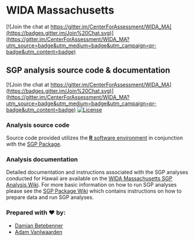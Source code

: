 WIDA Massachusetts 
==================

[![Join the chat at https://gitter.im/CenterForAssessment/WIDA_MA](https://badges.gitter.im/Join%20Chat.svg)](https://gitter.im/CenterForAssessment/WIDA_MA?utm_source=badge&utm_medium=badge&utm_campaign=pr-badge&utm_content=badge)

SGP analysis source code & documentation
-----------------------------------------

[![Join the chat at https://gitter.im/CenterForAssessment/WIDA_MA](https://badges.gitter.im/Join%20Chat.svg)](https://gitter.im/CenterForAssessment/WIDA_MA?utm_source=badge&utm_medium=badge&utm_campaign=pr-badge&utm_content=badge) [![License](http://img.shields.io/badge/license-GPL%203-brightgreen.svg?style=flat)](https://github.com/CenterForAssessment/WIDA_MA/blob/master/LICENSE.md)

### Analysis source code

Source code provided utilizes the [**R** software environment](http://cran.r-project.org/) in conjunction with the [SGP Package](https://github.com/CenterForAssessment/SGP).

### Analysis documentation

Detailed documentation and instructions associated with the SGP analyses conducted for Hawaii are available on the 
[WIDA Massachusetts SGP Analysis Wiki](https://github.com/CenterForAssessment/WIDA_MA/wiki). For more basic information on how to run SGP analyses please see the 
[SGP Package Wiki](https://github.com/CenterForAssessment/SGP/wiki/Home) which contains instructions on how to prepare data and run SGP analyses.

### Prepared with :heart: by:

* [Damian Betebenner](https://github.com/dbetebenner)
* [Adam VanIwaarden](https://github.com/adamvi)

